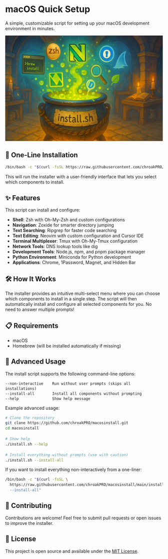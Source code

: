 # macOS Quick Setup

A simple, customizable script for setting up your macOS development environment in
minutes.

![macOS Quick Setup](images/banner.png)

## 🚀 One-Line Installation

```bash
/bin/bash -c "$(curl -fsSL https://raw.githubusercontent.com/chroakPRO/macosinstall/main/install.sh)"
```

This will run the installer with a user-friendly interface that lets you select
which components to install.

## ✨ Features

This script can install and configure:

- **Shell**: Zsh with Oh-My-Zsh and custom configurations
- **Navigation**: Zoxide for smarter directory jumping
- **Text Searching**: Ripgrep for faster code searching
- **Text Editing**: Neovim with custom configuration and Cursor IDE
- **Terminal Multiplexer**: Tmux with Oh-My-Tmux configuration
- **Network Tools**: DNS lookup tools like dig
- **Development Tools**: Node.js, npm, and pnpm package manager
- **Python Environment**: Miniconda for Python development
- **Applications**: Chrome, 1Password, Magnet, and Hidden Bar

## 🛠️ How It Works

The installer provides an intuitive multi-select menu where you can choose which
components to install in a single step. The script will then automatically install
and configure all selected components for you. No need to answer multiple prompts!

## 📋 Requirements

- macOS
- Homebrew (will be installed automatically if missing)

## 🔄 Advanced Usage

The install script supports the following command-line options:

```text
--non-interactive    Run without user prompts (skips all installations)
--install-all        Install all components without prompting
--help               Show help message
```

Example advanced usage:

```bash
# Clone the repository
git clone https://github.com/chroakPRO/macosinstall.git
cd macosinstall

# Show help
./install.sh --help

# Install everything without prompts (use with caution)
./install.sh --install-all
```

If you want to install everything non-interactively from a one-liner:

```bash
/bin/bash -c "$(curl -fsSL \
  https://raw.githubusercontent.com/chroakPRO/macosinstall/main/install.sh) \
  --install-all"
```

## 🤝 Contributing

Contributions are welcome! Feel free to submit pull requests or open issues to
improve the installer.

## 📝 License

This project is open source and available under the [MIT License](LICENSE).
